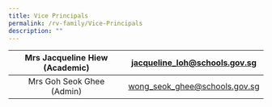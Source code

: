 ```yaml
---
title: Vice Principals
permalink: /rv-family/Vice-Principals
description: ""
---
```

| Mrs Jacqueline Hiew (Academic)  | jacqueline_loh@schools.gov.sg |
|:---:|:---:|
| Mrs Goh Seok Ghee (Admin)  | wong_seok_ghee@schools.gov.sg |